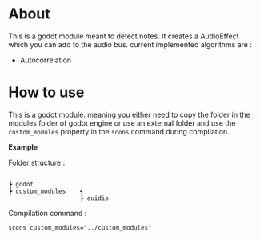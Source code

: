 # About

This is a godot module meant to detect notes. It creates a AudioEffect which you can add to the audio bus. current implemented algorithms are :

- Autocorrelation

# How to use

This is a godot module. meaning you either need to copy the folder in the modules folder of godot engine or use an external folder and use the ```custom_modules``` property in the ```scons``` command during compilation.

**Example**

Folder structure :

```

┣ godot
┣ custom_modules    ┓
                    ┣ auidio
```
Compilation command :

```scons custom_modules="../custom_modules"```
